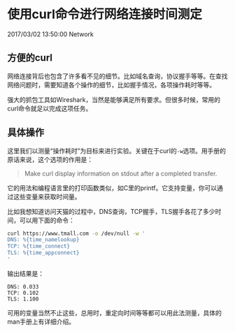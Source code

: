# 使用curl命令进行网络连接时间测定
2017/03/02 13:50:00
Network


## 方便的curl

网络连接背后也包含了许多看不见的细节。比如域名查询，协议握手等等。在查找网络问题时，需要知道各个操作的细节，比如握手情况，各项操作耗时等等。

强大的抓包工具如Wireshark，当然是能够满足所有要求。但很多时候，常用的curl命令就足以完成这项任务。


## 具体操作

这里我们以测量“操作耗时”为目标来进行实验。关键在于curl的`-w`选项。用手册的原话来说，这个选项的作用是：
> Make curl display information on stdout after a completed transfer.

它的用法和编程语言里的打印函数类似，如C里的printf。它支持变量，你可以通过这些变量来获取时间量。

比如我想知道访问天猫的过程中，DNS查询，TCP握手，TLS握手各花了多少时间，可以用下面的命令：

```sh
curl https://www.tmall.com -o /dev/null -w '
DNS: %{time_namelookup}
TCP: %{time_connect}
TLS: %{time_appconnect}
'
```

输出结果是：

```
DNS: 0.033
TCP: 0.102
TLS: 1.100
```

可用的变量当然不止这些，总用时，重定向时间等等都可以用此法测量，具体的man手册上有详细介绍。


